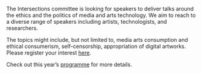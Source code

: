 The Intersections committee is looking for speakers to deliver talks around the ethics and the politics of media and arts technology. We aim to reach to a diverse range of speakers including artists, technologists, and researchers.

The topics might include, but not limited to, media arts consumption and ethical consumerism, self-censorship, appropriation of digital artworks. Please register your interest [here](mailto:info@intersections.io).

Check out this year’s [programme](#) for more details.
